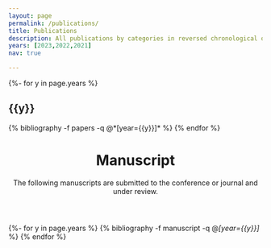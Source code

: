```yaml
---
layout: page
permalink: /publications/
title: Publications
description: All publications by categories in reversed chronological order. Generated by jekyll-scholar.
years: [2023,2022,2021]
nav: true

---
```


<!-- _pages/publications.md -->
<div class="publications">

{%- for y in page.years %}
  <h2 class="year">{{y}}</h2>
  {% bibliography -f papers -q @*[year={{y}}]* %}
{% endfor %}

</div>

<header class="post-header">
  <h1 class="post-title">Manuscript</h1>
  <p class="post-description">The following manuscripts are submitted to the conference or journal and under review.</p>
</header>

<div class="publications">

{%- for y in page.years %}
  {% bibliography -f manuscript -q @*[year={{y}}]* %}
{% endfor %}

</div>

